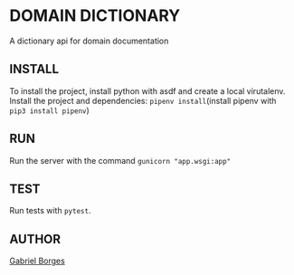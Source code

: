 # DOMAIN DICTIONARY
A dictionary api for domain documentation

## INSTALL
To install the project, install python with asdf and create a local virutalenv.
Install the project and dependencies: `pipenv install`(install pipenv with `pip3 install pipenv`)

## RUN 
Run the server with the command `gunicorn "app.wsgi:app"`

## TEST
Run tests with `pytest`.

## AUTHOR
[Gabriel Borges](https://github.com/gfborges)
